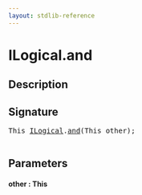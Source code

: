 ```yaml
---
layout: stdlib-reference
---
```


# ILogical\.and

## Description





## Signature 

<pre>
<span class="code_keyword">This</span> <a href="/stdlib-reference/interfaces/ILogical/index" class="code_type">ILogical</a>.<a href="/stdlib-reference/interfaces/ILogical/and">and</a>(<span class="code_keyword">This</span> <span class='code_param'>other</span>);

</pre>

## Parameters

#### other : This

